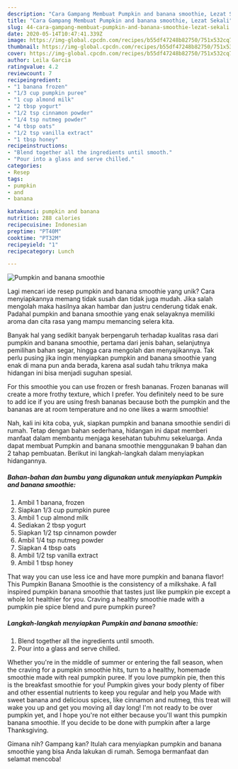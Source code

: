 ```yaml
---
description: "Cara Gampang Membuat Pumpkin and banana smoothie, Lezat Sekali"
title: "Cara Gampang Membuat Pumpkin and banana smoothie, Lezat Sekali"
slug: 44-cara-gampang-membuat-pumpkin-and-banana-smoothie-lezat-sekali
date: 2020-05-14T10:47:41.339Z
image: https://img-global.cpcdn.com/recipes/b55df47248b82750/751x532cq70/pumpkin-and-banana-smoothie-recipe-main-photo.jpg
thumbnail: https://img-global.cpcdn.com/recipes/b55df47248b82750/751x532cq70/pumpkin-and-banana-smoothie-recipe-main-photo.jpg
cover: https://img-global.cpcdn.com/recipes/b55df47248b82750/751x532cq70/pumpkin-and-banana-smoothie-recipe-main-photo.jpg
author: Leila Garcia
ratingvalue: 4.2
reviewcount: 7
recipeingredient:
- "1 banana frozen"
- "1/3 cup pumpkin puree"
- "1 cup almond milk"
- "2 tbsp yogurt"
- "1/2 tsp cinnamon powder"
- "1/4 tsp nutmeg powder"
- "4 tbsp oats"
- "1/2 tsp vanilla extract"
- "1 tbsp honey"
recipeinstructions:
- "Blend together all the ingredients until smooth."
- "Pour into a glass and serve chilled."
categories:
- Resep
tags:
- pumpkin
- and
- banana

katakunci: pumpkin and banana 
nutrition: 288 calories
recipecuisine: Indonesian
preptime: "PT40M"
cooktime: "PT32M"
recipeyield: "1"
recipecategory: Lunch

---
```



![Pumpkin and banana smoothie](https://img-global.cpcdn.com/recipes/b55df47248b82750/751x532cq70/pumpkin-and-banana-smoothie-recipe-main-photo.jpg)

Lagi mencari ide resep pumpkin and banana smoothie yang unik? Cara menyiapkannya memang tidak susah dan tidak juga mudah. Jika salah mengolah maka hasilnya akan hambar dan justru cenderung tidak enak. Padahal pumpkin and banana smoothie yang enak selayaknya memiliki aroma dan cita rasa yang mampu memancing selera kita.

Banyak hal yang sedikit banyak berpengaruh terhadap kualitas rasa dari pumpkin and banana smoothie, pertama dari jenis bahan, selanjutnya pemilihan bahan segar, hingga cara mengolah dan menyajikannya. Tak perlu pusing jika ingin menyiapkan pumpkin and banana smoothie yang enak di mana pun anda berada, karena asal sudah tahu triknya maka hidangan ini bisa menjadi suguhan spesial.

For this smoothie you can use frozen or fresh bananas. Frozen bananas will create a more frothy texture, which I prefer. You definitely need to be sure to add ice if you are using fresh bananas because both the pumpkin and the bananas are at room temperature and no one likes a warm smoothie!


Nah, kali ini kita coba, yuk, siapkan pumpkin and banana smoothie sendiri di rumah. Tetap dengan bahan sederhana, hidangan ini dapat memberi manfaat dalam membantu menjaga kesehatan tubuhmu sekeluarga. Anda dapat membuat Pumpkin and banana smoothie menggunakan 9 bahan dan 2 tahap pembuatan. Berikut ini langkah-langkah dalam menyiapkan hidangannya.

<!--inarticleads1-->

##### Bahan-bahan dan bumbu yang digunakan untuk menyiapkan Pumpkin and banana smoothie:

1. Ambil 1 banana, frozen
1. Siapkan 1/3 cup pumpkin puree
1. Ambil 1 cup almond milk
1. Sediakan 2 tbsp yogurt
1. Siapkan 1/2 tsp cinnamon powder
1. Ambil 1/4 tsp nutmeg powder
1. Siapkan 4 tbsp oats
1. Ambil 1/2 tsp vanilla extract
1. Ambil 1 tbsp honey


That way you can use less ice and have more pumpkin and banana flavor! This Pumpkin Banana Smoothie is the consistency of a milkshake. A fall inspired pumpkin banana smoothie that tastes just like pumpkin pie except a whole lot healthier for you. Craving a healthy smoothie made with a pumpkin pie spice blend and pure pumpkin puree? 

<!--inarticleads2-->

##### Langkah-langkah menyiapkan Pumpkin and banana smoothie:

1. Blend together all the ingredients until smooth.
1. Pour into a glass and serve chilled.


Whether you&#39;re in the middle of summer or entering the fall season, when the craving for a pumpkin smoothie hits, turn to a healthy, homemade smoothie made with real pumpkin puree. If you love pumpkin pie, then this is the breakfast smoothie for you! Pumpkin gives your body plenty of fiber and other essential nutrients to keep you regular and help you Made with sweet banana and delicious spices, like cinnamon and nutmeg, this treat will wake you up and get you moving all day long! I&#39;m not ready to be over pumpkin yet, and I hope you&#39;re not either because you&#39;ll want this pumpkin banana smoothie. If you decide to be done with pumpkin after a large Thanksgiving. 

Gimana nih? Gampang kan? Itulah cara menyiapkan pumpkin and banana smoothie yang bisa Anda lakukan di rumah. Semoga bermanfaat dan selamat mencoba!
